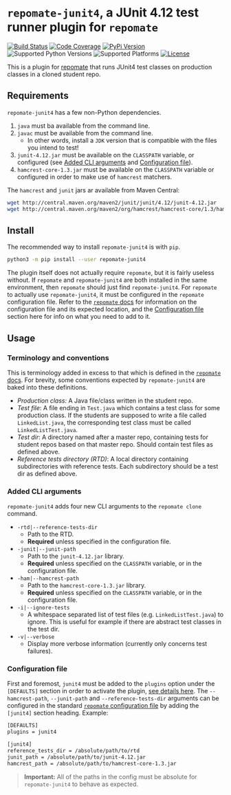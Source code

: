 # `repomate-junit4`, a JUnit 4.12 test runner plugin for `repomate`

[![Build Status](https://travis-ci.com/slarse/repomate-junit4.svg?token=1VKcbDz66bMbTdt1ebsN&branch=master)](https://travis-ci.com/slarse/repomate-junit4)
[![Code Coverage](https://codecov.io/gh/slarse/repomate-junit4/branch/master/graph/badge.svg)](https://codecov.io/gh/slarse/repomate-junit4)
[![PyPi Version](https://badge.fury.io/py/repomate-junit4.svg)](https://badge.fury.io/py/repomate-junit4)
![Supported Python Versions](https://img.shields.io/badge/python-3.5%2C%203.6%2C%203.7-blue.svg)
![Supported Platforms](https://img.shields.io/badge/platforms-Linux%2C%20macOS-blue.svg)
[![License](https://img.shields.io/badge/license-MIT-blue.svg)](LICENSE)

This is a plugin for [repomate](https://github.com/slarse/repomate) that runs
JUnit4 test classes on production classes in a cloned student repo.

## Requirements
`repomate-junit4` has a few non-Python dependencies.

1. `java` must ba available from the command line.
2. `javac` must be available from the command line.
    - In other words, install a `JDK` version that is compatible with the files
    you intend to test!
3. `junit-4.12.jar` must be available on the `CLASSPATH` variable, or configured
    (see [Added CLI arguments](#added-cli-arguments) and
    [Configuration file](#configuration-file)).
4. `hamcrest-core-1.3.jar` must be available on the `CLASSPATH` variable or
   configured in order to make use of `hamcrest` matchers.

The `hamcrest` and `junit` jars ar available from Maven Central:

```bash
wget http://central.maven.org/maven2/junit/junit/4.12/junit-4.12.jar
wget http://central.maven.org/maven2/org/hamcrest/hamcrest-core/1.3/hamcrest-core-1.3.jar
```

## Install
The recommended way to install `repomate-junit4` is with `pip`.

```bash
python3 -m pip install --user repomate-junit4
```

The plugin itself does not actually require `repomate`, but it is fairly
useless without. If `repomate` and `repomate-junit4` are both installed in the
same environment, then `repomate` should just find `repomate-junit4`.
For `repomate` to actually use `repomate-junit4`, it must be configured
in the `repomate` configuration file. Refer to the
[`repomate` docs](https://repomate.readthedocs.io/en/latest/configuration.html)
for information on the configuration file and its expected location, and the
[Configuration file](#configuration-file) section here for info on what you
need to add to it.

## Usage

### Terminology and conventions
This is terminology added in excess to that which is defined in the [`repomate`
docs](https://repomate.readthedocs.io/en/latest/fundamentals.html#terminology).
For brevity, some conventions expected by `repomate-junit4` are baked into
these definitions.

* _Production class:_ A Java file/class written in the student repo.
* _Test file_: A file ending in `Test.java` which contains a test class for
  some production class. If the students are supposed to write a file called
  `LinkedList.java`, the corresponding test class must be called
  `LinkedListTest.java`.
* _Test dir_: A directory named after a master repo, containing tests for
  student repos based on that master repo. Should contain test files
  as defined above.
* _Reference tests directory (RTD)_: A local directory containing subdirectories
  with reference tests. Each subdirectory should be a test dir as defined above.

### Added CLI arguments
`repomate-junit4` adds four new CLI arguments to the `repomate clone` command.

* `-rtd|--reference-tests-dir`
    - Path to the RTD.
    - **Required** unless specified in the configuration file.
* `-junit|--junit-path`
    - Path to the `junit-4.12.jar` library.
    - **Required** unless specified on the `CLASSPATH` variable, or in the
      configuration file.
* `-ham|--hamcrest-path`
    - Path to the `hamcrest-core-1.3.jar` library.
    - **Required** unless specified on the `CLASSPATH` variable, or in the
      configuration file.
* `-i|--ignore-tests`
    - A whitespace separated list of test files (e.g. `LinkedListTest.java`) to
    ignore. This is useful for example if there are abstract test classes in
    the test dir.
* `-v|--verbose`
    - Display more verbose information (currently only concerns test failures).

### Configuration file
First and foremost, `junit4` must be added to the `plugins` option under the
`[DEFAULTS]` section in order to activate the plugin,
[see details here](https://repomate.readthedocs.io/en/latest/plugins.html#using-existing-plugins).
The `--hamcrest-path`, `--junit-path` and `--reference-tests-dir` arguments can
be configured in the standard
[`repomate` configuration file](https://repomate.readthedocs.io/en/latest/configuration.html)
by adding the `[junit4]` section heading. Example:

```bash
[DEFAULTS]
plugins = junit4

[junit4]
reference_tests_dir = /absolute/path/to/rtd
junit_path = /absolute/path/to/junit-4.12.jar
hamcrest_path = /absolute/path/to/hamcrest-core-1.3.jar
```

> **Important:** All of the paths in the config must be absolute for
> `repomate-junit4` to behave as expected.
